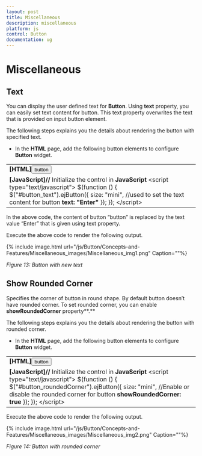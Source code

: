 ```yaml
---
layout: post
title: Miscellaneous
description: miscellaneous
platform: js
control: Button
documentation: ug
---
```


# Miscellaneous

## Text

You can display the user defined text for **Button**. Using **text** property, you can easily set text content for button. This text property overwrites the text that is provided on input button element.

The following steps explains you the details about rendering the button with specified text.

* In the **HTML** page, add the following button elements to configure **Button** widget.



<table>
<tr>
<td>
<b>[HTML]</b><button id="button_text">button</button></td></tr>
<tr>
<td>
<b>[JavaScript]</b><b>//</b> Initialize the control in <b>JavaScript</b>    &lt;script type="text/javascript"&gt;        $(function () {            $("#button_text").ejButton({                size: "mini",                //used to set the text content for button<b>                text: "Enter"</b>            });        });    &lt;/script&gt;</td></tr>
</table>


In the above code, the content of button “button” is replaced by the text value “Enter” that is given using text property.

Execute the above code to render the following output.

{% include image.html url="/js/Button/Concepts-and-Features/Miscellaneous_images/Miscellaneous_img1.png" Caption=""%}

_Figure 13: Button with new text_

## Show Rounded Corner

Specifies the corner of button in round shape. By default button doesn’t have rounded corner. To set rounded corner, you can enable **showRoundedCorner** property**.**

The following steps explains you the details about rendering the button with rounded corner.

* In the **HTML** page, add the following button elements to configure **Button** widget.



<table>
<tr>
<td>
<b>[HTML]</b><button id="button_roundedCorner">button</button></td></tr>
<tr>
<td>
<b>[JavaScript]</b><b>//</b> Initialize the control in <b>JavaScript</b>    &lt;script type="text/javascript"&gt;        $(function () {            $("#button_roundedCorner").ejButton({                size: "mini",                //Enable or disable the rounded corner for button          <b>                showRoundedCorner: true</b>            });        });    &lt;/script&gt;</td></tr>
</table>

Execute the above code to render the following output.

{% include image.html url="/js/Button/Concepts-and-Features/Miscellaneous_images/Miscellaneous_img2.png" Caption=""%}

_Figure 14: Button with rounded corner_



